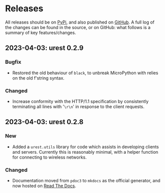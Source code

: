 # Releases

All releases should be on [PyPi](https://pypi.org/project/urest-mp), and also published on [GitHub](https://github.com/dlove24/urest). A full log of the changes can be found in the source, or on GitHub: what follows is a summary of key features/changes.

## 2023-04-03: urest 0.2.9

### Bugfix

- Restored the old behaviour of `black`, to unbreak MicroPython with relies on the old f'string syntax.

### Changed

- Increase conformity with the HTTP/1.1 specification by consistently terminating all lines with '`\r\n`' in response to the client requests.  

## 2023-04-03: urest 0.2.8

### New

- Added a `urest.utils` library for code which assists in developing clients and servers. Currently this is reasonably minimal, with a helper function for connecting to wireless networks.

### Changed

- Documentation moved from `pdoc3` to `mkdocs` as the official generator, and now hosted on [Read The Docs](https://urest.readthedocs.io/).

